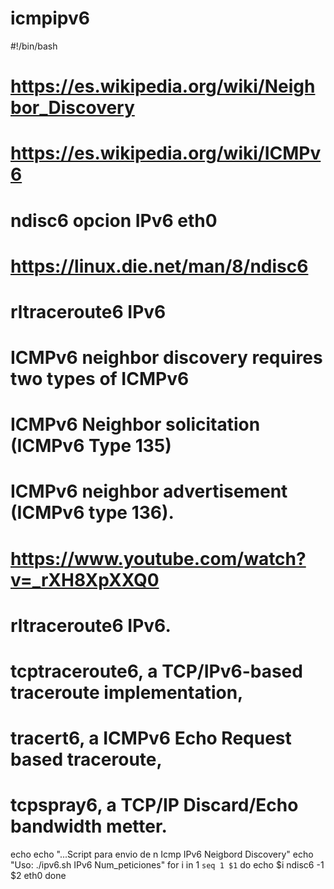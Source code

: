 # icmpipv6 

#!/bin/bash
# https://es.wikipedia.org/wiki/Neighbor_Discovery
# https://es.wikipedia.org/wiki/ICMPv6
# ndisc6 opcion IPv6 eth0
# https://linux.die.net/man/8/ndisc6
# rltraceroute6 IPv6
# ICMPv6 neighbor discovery requires two types of ICMPv6
# ICMPv6 Neighbor solicitation (ICMPv6 Type 135) 
# ICMPv6 neighbor advertisement (ICMPv6 type 136).
# https://www.youtube.com/watch?v=_rXH8XpXXQ0
# rltraceroute6 IPv6.
# tcptraceroute6, a TCP/IPv6-based traceroute implementation,
# tracert6, a ICMPv6 Echo Request based traceroute,
# tcpspray6, a TCP/IP Discard/Echo bandwidth metter.
echo
echo "...Script para envio de n Icmp IPv6 Neigbord Discovery" 
echo "Uso: ./ipv6.sh IPv6 Num_peticiones"
for i in 1 `seq 1 $1`
do
echo $i
ndisc6 -1 $2 eth0
done
